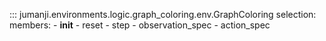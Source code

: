 ::: jumanji.environments.logic.graph_coloring.env.GraphColoring
    selection:
      members:
        - __init__
        - reset
        - step
        - observation_spec
        - action_spec
